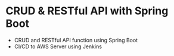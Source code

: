 # CRUD & RESTful API with Spring Boot
* CRUD and RESTful API function using Spring Boot
* CI/CD to AWS Server using Jenkins